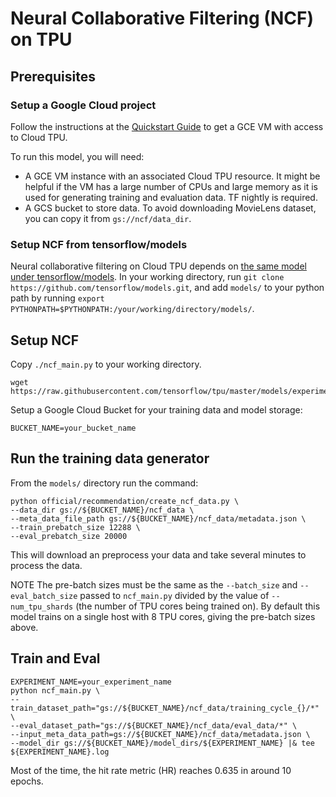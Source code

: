 # Neural Collaborative Filtering (NCF) on TPU

## Prerequisites

### Setup a Google Cloud project

Follow the instructions at the [Quickstart Guide](https://cloud.google.com/tpu/docs/quickstart)
to get a GCE VM with access to Cloud TPU.

To run this model, you will need:

* A GCE VM instance with an associated Cloud TPU resource. It might be helpful if the VM has a large number of CPUs and large memory as it is used for generating training and evaluation data. TF nightly is required.
* A GCS bucket to store data. To avoid downloading MovieLens dataset, you can copy it from `gs://ncf/data_dir`.

### Setup NCF from tensorflow/models

Neural collaborative filtering on Cloud TPU depends on [the same model under tensorflow/models](https://github.com/tensorflow/models/tree/master/official/recommendation). In your working directory, run `git clone https://github.com/tensorflow/models.git`, and add `models/` to your python path by running `export PYTHONPATH=$PYTHONPATH:/your/working/directory/models/`.

## Setup NCF
Copy `./ncf_main.py` to your working directory.

```
wget https://raw.githubusercontent.com/tensorflow/tpu/master/models/experimental/ncf/ncf_main.py
```

Setup a Google Cloud Bucket for your training data and model storage:

```shell
BUCKET_NAME=your_bucket_name
```

## Run the training data generator

From the `models/` directory run the command:

```shell
python official/recommendation/create_ncf_data.py \
--data_dir gs://${BUCKET_NAME}/ncf_data \
--meta_data_file_path gs://${BUCKET_NAME}/ncf_data/metadata.json \
--train_prebatch_size 12288 \
--eval_prebatch_size 20000
```

This will download an preprocess your data and take several minutes to process
the data.

NOTE The pre-batch sizes must be the same as the `--batch_size` and
`--eval_batch_size` passed to `ncf_main.py` divided by the value of
`--num_tpu_shards` (the number of TPU cores being trained on). By default this
model trains on a single host with 8 TPU cores, giving the pre-batch sizes
above.

## Train and Eval

```shell
EXPERIMENT_NAME=your_experiment_name
python ncf_main.py \
--train_dataset_path="gs://${BUCKET_NAME}/ncf_data/training_cycle_{}/*" \
--eval_dataset_path="gs://${BUCKET_NAME}/ncf_data/eval_data/*" \
--input_meta_data_path=gs://${BUCKET_NAME}/ncf_data/metadata.json \
--model_dir gs://${BUCKET_NAME}/model_dirs/${EXPERIMENT_NAME} |& tee ${EXPERIMENT_NAME}.log
```

Most of the time, the hit rate metric (HR) reaches 0.635 in around 10 epochs.

